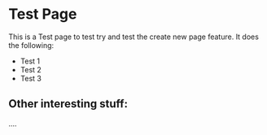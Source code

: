 # Test Page
This is a Test page to test try and test the create new page feature.
It does the following:
- Test 1
- Test 2
- Test 3

## Other interesting stuff:
....